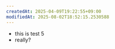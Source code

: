 ```yaml
---
createdAt: 2025-04-09T19:22:55+09:00
modifiedAt: 2025-08-02T18:52:15.2530588
---
```

- this is test 5
- really?
